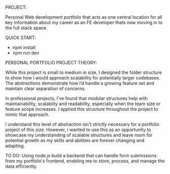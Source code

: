 PROJECT:

Personal Web development portfolio that acts as one central location for all key information about my career as an FE developer thats now moving in to the full stack space.

QUICK START:

- npm install
- npm run dev

PERSONAL PORTFOLIO PROJECT THEORY:

While this project is small to medium in size, I designed the folder structure to show how I would approach scalability for potentially larger codebases. The abstractions demonstrate how I’d handle a growing feature set and maintain clear separation of concerns.

In professional projects, I’ve found that modular structures help with maintainability, scalabilty and readability, especially when the team size or feature scope increases. I applied this structure throughout the project to mimic that approach.

I understand this level of abstraction isn't strictly necessary for a portfolio project of this size. However, I wanted to use this as an opportunity to showcase my understanding of scalable structures and leave room for potential growth as my skills and abilities are forever changing and adapting.

TO DO:
Using node.js build a backend that can handle form submissions from my portfolio's frontend, enabling me to store, process, and manage the data efficiently.
